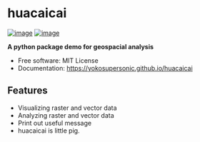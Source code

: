 # huacaicai


[![image](https://img.shields.io/pypi/v/huacaicai.svg)](https://pypi.python.org/pypi/huacaicai)
[![image](https://img.shields.io/conda/vn/conda-forge/huacaicai.svg)](https://anaconda.org/conda-forge/huacaicai)


**A python package demo for geospacial analysis**


-   Free software: MIT License
-   Documentation: https://yokosupersonic.github.io/huacaicai
    

## Features

-   Visualizing raster and vector data
-   Analyzing raster and vector data
-   Print out useful message
-   huacaicai is little pig. 

